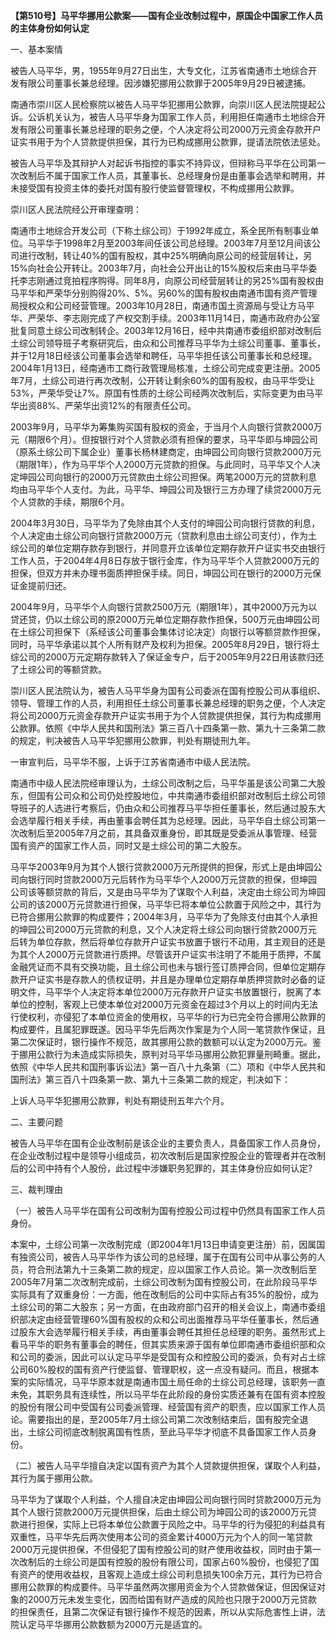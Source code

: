 **【第510号】马平华挪用公款案——国有企业改制过程中，原国企中国家工作人员的主体身份如何认定**

一、基本案情

被告人马平华，男，1955年9月27日出生，大专文化，江苏省南通市土地综合开发有限公司董事长兼总经理。因涉嫌犯挪用公款罪于2005年9月29日被逮捕。

南通市崇川区人民检察院以被告人马平华犯挪用公款罪，向崇川区人民法院提起公诉。公诉机关认为，被告人马平华身为国家工作人员，利用担任南通市土地综合开发有限公司董事长兼总经理的职务之便，个人决定将公司2000万元资金存款开户证实书用于为个人贷款提供担保，其行为已构成挪用公款罪，提请法院依法惩处。

被告人马平华及其辩护人对起诉书指控的事实不持异议，但辩称马平华在公司第一次改制后不属于国家工作人员，其董事长、总经理身份是由董事会选举和聘用，并未接受国有投资主体的委托对国有股行使监督管理权，不构成挪用公款罪。

崇川区人民法院经公开审理查明：

南通市土地综合开发公司（下称土综公司）于1992年成立，系全民所有制事业单位。马平华于1998年2月至2003年间任该公司总经理。2003年7月至12月间该公司进行改制，转让40%的国有股权，其中25%明确向原公司的经营层转让，另15%向社会公开转让。2003年7月，向社会公开出让的15%股权后来由马平华委托李志刚通过竞拍程序购得。同年8月，向原公司经营层转让的另25%国有股权由马平华和严荣华分别购得20%、5%。另60%的国有股权由南通市国有资产管理局授权众和公司经营管理。2003年10月28日，南通市国土资源局与受让方马平华、严荣华、李志刚完成了产权交割手续。2003年11月14日，南通市政府办公室批复同意土综公司改制转企。2003年12月16日，经中共南通市委组织部对改制后土综公司领导班子考察研究后，由众和公司推荐马平华为土综公司董事、董事长，并于12月18日经该公司董事会选举和聘任，马平华担任该公司董事长和总经理。2004年1月13日，经南通市工商行政管理局核准，土综公司完成变更注册。2005年7月，土综公司进行再次改制，公开转让剩余60%的国有股权，由马平华受让53%，严荣华受让7%。原国有性质的土综公司经两次改制后，实际变更为由马平华出资88%、严荣华出资12%的有限责任公司。

2003年9月，马平华为筹集购买国有股权的资金，于当月个人向银行贷款2000万元（期限6个月）。但按银行对个人贷款必须有担保的要求，马平华即与坤园公司（原系土综公司下属企业）董事长杨林建商定，由坤园公司向银行贷款2000万元（期限1年），作为马平华个人2000万元贷款的担保。与此同时，马平华又个人决定坤园公司向银行的2000万元贷款由土综公司担保。两笔2000万元的贷款利息均由马平华个人支付。为此，马平华、坤园公司及银行三方办理了续贷2000万元个人贷款的手续，期限6个月。

2004年3月30日，马平华为了免除由其个人支付的坤园公司向银行贷款的利息，个人决定由土综公司向银行贷款2000万元（贷款利息由土综公司支付），作为土综公司的单位定期存款存到银行，并同意开立该单位定期存款开户证实书交由银行工作人员，于2004年4月8日存放于银行金库，作为马平华个人贷款2000万元的担保，但双方并未办理书面质押担保手续。同日，坤园公司在银行的2000万元保证金提前归还。

2004年9月，马平华个人向银行贷款2500万元（期限1年），其中2000万元为以贷还贷，仍以土综公司的原2000万元单位定期存款作担保，500万元由坤园公司在土综公司担保下（系经该公司董事会集体讨论决定）向银行以等额贷款作担保，同时，马平华承诺以其个人所有财产及权利为担保。2005年8月29日，银行将土综公司的2000万元定期存款转入了保证金专户，后于2005年9月22日用该款归还了土综公司的等额贷款。

崇川区人民法院认为，被告人马平华身为国有公司委派在国有控股公司从事组织、领导、管理工作的人员，利用担任土综公司董事长兼总经理的职务之便，个人决定将公司2000万元资金存款开户证实书用于为个人贷款提供担保，其行为构成挪用公款罪。依照《中华人民共和国刑法》第三百八十四条第一款、第九十三条第二款的规定，判决被告人马平华犯挪用公款罪，判处有期徒刑九年。

一审宣判后，马平华不服，上诉于江苏省南通市中级人民法院。

南通市中级人民法院经审理认为，土综公司改制之后，马平华虽是该公司第二大股东，但国有公司众和公司仍处控股地位，中共南通市委组织部对改制后土综公司领导班子的人选进行考察后，仍由众和公司推荐马平华担任董事长，然后通过股东大会选举履行相关手续，再由董事会聘任其为总经理。因此，马平华自土综公司第一次改制后至2005年7月之前，其具备双重身份，即其既是受委派从事管理、经营国有资产的国家工作人员，同时又是土综公司的第二大股东。

马平华2003年9月为其个人银行贷款2000万元所提供的担保，形式上是由坤园公司向银行同时贷款2000万元后转作为马平华个人2000万元贷款的担保，但坤园公司该等额贷款的背后，又是由马平华为了谋取个人利益，决定由土综公司为坤园公司的该2000万元贷款进行担保，马平华已将本单位公款置于风险之中，其行为已符合挪用公款罪的构成要件；2004年3月，马平华为了免除支付由其个人承担的坤园公司2000万元贷款的利息，又个人决定将土综公司向银行贷款2000万元后转为单位存款，然后将单位存款开户证实书放置于银行不动用，其主观目的还是为其个人2000万元贷款进行质押。尽管该开户证实书注明了不能用于质押，不属金融凭证而不具有交换功能，且土综公司也未与银行签订质押合同，但单位定期存款开户证实书是存款人的债权证明，并且是办理单位定期存单质押贷款时必备的证明文件，马平华个人决定将本单位2000万元存款开户证实书放置银行，脱离了本单位的控制，客观上已使本单位对2000万元资金在超过3个月以上的时间内无法行使权利，亦侵犯了本单位资金的使用权，马平华的行为已完全符合挪用公款罪的构成要件，且属犯罪既遂。因马平华先后两次作案是为个人同一笔贷款作保证，且第二次保证时，银行操作不规范，故其挪用公款的数额可以认定为2000万元。鉴于挪用公款行为未造成实际损失，原判对马平华马挪用公款犯罪量刑畸重。据此，依照《中华人民共和国刑事诉讼法》第一百八十九条第（二）项和《中华人民共和国刑法》第三百八十四条第一款、第九十三条第二款的规定，判决如下：

上诉人马平华犯挪用公款罪，判处有期徒刑五年六个月。

二、主要问题

被告人马平华在国有企业改制前是该企业的主要负责人，具备国家工作人员身份，在企业改制过程中是领导小组成员，初次改制后是国家控股企业的管理者并在改制后的公司中持有个人股份，此过程中涉嫌职务犯罪的，其主体身份应如何认定?

三、裁判理由

（一）被告人马平华在国有公司改制为国有控股公司过程中仍然具有国家工作人员身份。

本案中，土综公司第一次改制完成（即2004年1月13日申请变更注册）前，因属国有独资公司，被告人马平华作为该公司的总经理，属于在国有公司中从事公务的人员，符合刑法第九十三条第二款的规定，应以国家工作人员论。第一次改制后至2005年7月第二次改制完成前，土综公司改制为国有控股公司，在此阶段马平华实际具有了双重身份：一方面，他在改制后的公司中实际占有35%的股份，成为土综公司的第二大股东；另一方面，在由政府部门召开的相关会议上，南通市委组织部决定由经营管理60%国有股权的众和公司出面推荐马平华任董事长，然后通过股东大会选举履行相关手续，再由董事会聘任其担任总经理的职务。虽然形式上看马平华的职务有董事会的聘任，但其实质来源于国有单位即南通市委组织部和众和公司的委派，因此可以认定马平华是受国有众和控股公司的委派，负有对占土综公司60%股权的国有资产行使监督、管理职权，这一点没有疑问。而且，根据本案的实际情况，马平华原本就是南通市国土局任命的土综公司总经理，该职务一直未免，其职务具有连续性，所以马平华在此阶段的身份实质还兼有在国有资本控股的股份有限公司中受国有公司委派管理、经营国有资产的职责，应以国家工作人员论。需要指出的是，至2005年7月土综公司第二次改制结束后，国有股完全退出，土综公司彻底改制脱离国有性质，至此马平华才彻底不具备国家工作人员身份。

（二）被告人马平华擅自决定以国有资产为其个人贷款提供担保，谋取个人利益，其行为属于挪用公款。

马平华为了谋取个人利益，个人擅自决定由坤园公司向银行同时贷款2000万元为其个人银行贷款2000万元提供担保，后由土综公司为坤园公司的该2000万元贷款进行担保，实际上已将本单位公款置于风险之中。马平华的行为侵犯的利益具有双重性，马平华先后两次使用本公司的资金累计4000万元为个人的同一笔贷款2000万元提供担保，不但侵犯了国有控股公司的财产使用收益权，同时由于第一次改制后的土综公司是国有控股的股份有限公司，国家占60%股份，也侵犯了国有资产的使用收益权，且客观上造成土综公司利息损失100余万元，其行为已符合挪用公款罪的构成要件。马平华虽然两次挪用资金为个人贷款做保证，但因保证对象的2000万元未发生变化，因而给国有财产造成的风险也只限于2000万元贷款的担保责任，且第二次保证有银行操作不规范的因素，所以从实际危害性上讲，法院认定马平华挪用公款数额为2000万元是适宜的。
